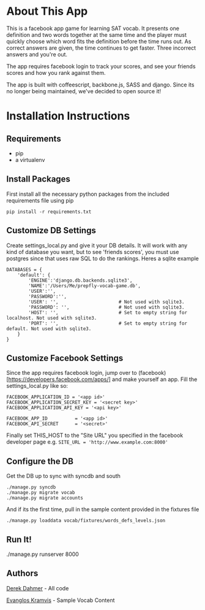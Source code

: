 About This App
====
This is a facebook app game for learning SAT vocab.  It presents one
definition and two
words together at the same time and the player must quickly choose which
word fits the definition before the time runs out.  As correct answers
are given, the time continues to get faster.  Three incorrect answers
and you're out.

The app requires facebook login to track your scores, and see your
friends scores and how you rank against them.

The app is built with coffeescript, backbone.js, SASS and django.  Since its no longer being maintained, we've decided to open source it!

Installation Instructions
====

Requirements
---
* pip
* a virtualenv


Install Packages
---
First install all the necessary python packages from the included
requirements file using pip

    pip install -r requirements.txt


Customize DB Settings
---
Create settings_local.py and give it your DB details.  It will work with any kind of database you
want, but to see 'friends scores', you must use postgres since that uses
raw SQL to do the rankings.  Heres a sqlite example

    DATABASES = {
        'default': {
            'ENGINE':'django.db.backends.sqlite3',
            'NAME':'/Users/Me/prepfly-vocab-game.db',
            'USER':'',
            'PASSWORD':'',
            'USER': '',                      # Not used with sqlite3.
            'PASSWORD': '',                  # Not used with sqlite3.
            'HOST': '',                      # Set to empty string for localhost. Not used with sqlite3.
            'PORT': '',                      # Set to empty string for default. Not used with sqlite3.
        }
    }


Customize Facebook Settings
---

Since the app requires facebook login, jump over to (facebook)[https://developers.facebook.com/apps/] and make yourself an app.
Fill the settings_local.py like so:

    FACEBOOK_APPLICATION_ID = '<app id>'
    FACEBOOK_APPLICATION_SECRET_KEY = '<secret key>'
    FACEBOOK_APPLICATION_API_KEY = '<api key>'

    FACEBOOK_APP_ID          = '<app id>'
    FACEBOOK_API_SECRET      = '<secret>'

Finally set THIS_HOST to the "Site URL" you specified in the facebook
developer page e.g. `SITE_URL = 'http://www.example.com:8000'`


Configure the DB
---
Get the DB up to sync with syncdb and south

    ./manage.py syncdb
    ./manage.py migrate vocab
    ./manage.py migrate accounts

And if its the first time, pull in the sample content provided in the
fixtures file

    ./manage.py loaddata vocab/fixtures/words_defs_levels.json


Run It!
---

./manage.py runserver 8000



Authors
---
[Derek Dahmer](http://derekdahmer.com) - All code

[Evanglos Kramvis](http://www.linkedin.com/in/angelokramvis) - Sample Vocab Content

